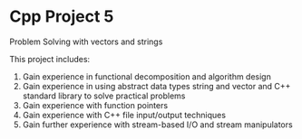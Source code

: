 # Cpp Project 5
Problem Solving with vectors and strings

This project includes:

1. Gain experience in functional decomposition and algorithm design
2. Gain experience in using abstract data types string and vector and C++ standard library to solve practical problems
3. Gain experience with function pointers
4. Gain experience with C++ file input/output techniques
5. Gain further experience with stream-based I/O and stream manipulators
